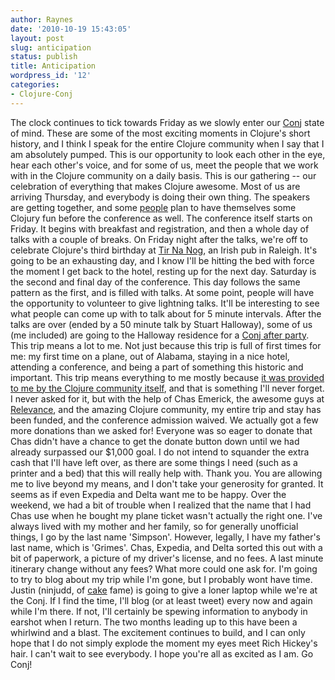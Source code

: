 ```yaml
---
author: Raynes
date: '2010-10-19 15:43:05'
layout: post
slug: anticipation
status: publish
title: Anticipation
wordpress_id: '12'
categories:
- Clojure-Conj
---
```


The clock continues to tick towards Friday as we slowly enter our
[Conj](http://clojure-conj.org/) state of mind. These are some of the
most exciting moments in Clojure's short history, and I think I speak
for the entire Clojure community when I say that I am absolutely pumped.
This is our opportunity to look each other in the eye, hear each other's
voice, and for some of us, meet the people that we work with in the
Clojure community on a daily basis. This is our gathering -- our
celebration of everything that makes Clojure awesome. Most of us are
arriving Thursday, and everybody is doing their own thing. The speakers
are getting together, and some
[people](http://groups.google.com/group/clojure/t/b7c66bfa4c288294) plan
to have themselves some Clojury fun before the conference as well. The
conference itself starts on Friday. It begins with breakfast and
registration, and then a whole day of talks with a couple of breaks. On
Friday night after the talks, we're off to celebrate Clojure's third
birthday at [Tir Na Nog](http://www.tirnanogirishpub.com/), an Irish pub
in Raleigh. It's going to be an exhausting day, and I know I'll be
hitting the bed with force the moment I get back to the hotel, resting
up for the next day. Saturday is the second and final day of the
conference. This day follows the same pattern as the first, and is
filled with talks. At some point, people will have the opportunity to
volunteer to give lightning talks. It'll be interesting to see what
people can come up with to talk about for 5 minute intervals. After the
talks are over (ended by a 50 minute talk by Stuart Halloway), some of
us (me included) are going to the Halloway residence for a [Conj after
party](http://conjafterparty.eventbrite.com/). This trip means a lot to
me. Not just because this trip is full of first times for me: my first
time on a plane, out of Alabama, staying in a nice hotel, attending a
conference, and being a part of something this historic and important.
This trip means everything to me mostly because [it was provided to me
by the Clojure community
itself](http://cemerick.com/2010/09/10/anthony-simpson-will-receive-his-clojure-scholarship-thanks-to-you/),
and that is something I'll never forget. I never asked for it, but with
the help of Chas Emerick, the awesome guys at
[Relevance](http://thinkrelevance.com/), and the amazing Clojure
community, my entire trip and stay has been funded, and the conference
admission waived. We actually got a few more donations than we asked
for! Everyone was so eager to donate that Chas didn't have a chance to
get the donate button down until we had already surpassed our $1,000
goal. I do not intend to squander the extra cash that I'll have left
over, as there are some things I need (such as a printer and a bed) that
this will really help with. Thank you. You are allowing me to live
beyond my means, and I don't take your generosity for granted. It seems
as if even Expedia and Delta want me to be happy. Over the weekend, we
had a bit of trouble when I realized that the name that I had Chas use
when he bought my plane ticket wasn't actually the right one. I've
always lived with my mother and her family, so for generally unofficial
things, I go by the last name 'Simpson'. However, legally, I have my
father's last name, which is 'Grimes'. Chas, Expedia, and Delta sorted
this out with a bit of paperwork, a picture of my driver's license, and
no fees. A last minute itinerary change without any fees? What more
could one ask for. I'm going to try to blog about my trip while I'm
gone, but I probably wont have time. Justin (ninjudd, of
[cake](http://github.com/ninjudd/cake) fame) is going to give a loner
laptop while we're at the Conj. If I find the time, I'll blog (or at
least tweet) every now and again while I'm there. If not, I'll certainly
be spewing information to anybody in earshot when I return. The two
months leading up to this have been a whirlwind and a blast. The
excitement continues to build, and I can only hope that I do not simply
explode the moment my eyes meet Rich Hickey's hair. I can't wait to see
everybody. I hope you're all as excited as I am. Go Conj!
